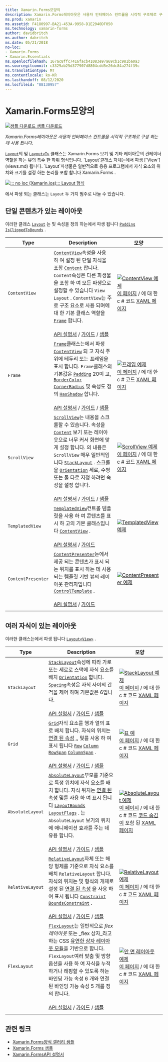 ```yaml
---
title: Xamarin.Forms모양의
description: Xamarin.Forms레이아웃은 사용자 인터페이스 컨트롤을 시각적 구조체로 구성 하는 데 사용 됩니다. 이 문서에서는에 포함 된 레이아웃을 나열 합니다 Xamarin.Forms .
ms.prod: xamarin
ms.assetid: F4180997-BA21-453A-9958-D1E2940DF050
ms.technology: xamarin-forms
author: davidbritch
ms.author: dabritch
ms.date: 05/21/2018
no-loc:
- Xamarin.Forms
- Xamarin.Essentials
ms.openlocfilehash: 167ac8ffc7416facb41083e97a69cb1c981ba0a3
ms.sourcegitcommit: c3329ab25d377907d8804cdd5e26dc84a274f39c
ms.translationtype: MT
ms.contentlocale: ko-KR
ms.lasthandoff: 08/12/2020
ms.locfileid: "88130957"
---
```

# <a name="no-locxamarinforms-layouts"></a>Xamarin.Forms모양의

[![샘플 다운로드](~/media/shared/download.png) 샘플 다운로드](https://docs.microsoft.com/samples/xamarin/xamarin-forms-samples/formsgallery)

_Xamarin.Forms레이아웃은 사용자 인터페이스 컨트롤을 시각적 구조체로 구성 하는 데 사용 됩니다._

[`Layout`](xref:Xamarin.Forms.Layout)의 및 [`Layout<T>`](xref:Xamarin.Forms.Layout`1) 클래스는 Xamarin.Forms 보기 및 기타 레이아웃의 컨테이너 역할을 하는 뷰의 특수 한 하위 형식입니다. `Layout`클래스 자체는에서 파생 [`View`](views.md) 됩니다. `Layout`파생물은 일반적으로 응용 프로그램에서 자식 요소의 위치와 크기를 설정 하는 논리를 포함 합니다 Xamarin.Forms .

[![::: no loc (Xamarin.ios)::: Layout 형식](layouts-images/layouts-sml.png "::: no loc (Xamarin.ios)::: Layout 형식")](layouts-images/layouts.png#lightbox "::: no loc (Xamarin.ios)::: Layout 형식")

에서 파생 되는 클래스는 `Layout` 두 가지 범주로 나눌 수 있습니다.

## <a name="layouts-with-single-content"></a>단일 콘텐츠가 있는 레이아웃

이러한 클래스 [`Layout`](xref:Xamarin.Forms.Layout) 는 및 속성을 정의 하는에서 파생 됩니다 [`Padding`](xref:Xamarin.Forms.Layout.Padding) [`IsClippedToBounds`](xref:Xamarin.Forms.Layout.IsClippedToBounds) .

| Type | Description | 모양 |
| --- | --- | --- |
| `ContentView` | [`ContentView`](xref:Xamarin.Forms.ContentView)속성을 사용 하 여 설정 된 단일 자식을 포함 [`Content`](xref:Xamarin.Forms.ContentView.Content) 합니다. `Content`속성은 다른 파생물을 포함 하 여 모든 파생으로 설정할 수 있습니다 `View` `Layout` . `ContentView`는 주로 구조 요소로 사용 되며에 대 한 기본 클래스 역할을 [`Frame`](xref:Xamarin.Forms.Frame) 합니다.<br /><br />[API 설명서](xref:Xamarin.Forms.ContentView)  /  [가이드](~/xamarin-forms/user-interface/layouts/contentview.md)  /  [샘플](https://docs.microsoft.com/samples/xamarin/xamarin-forms-samples/userinterface-contentviewdemos/) | [![ContentView 예제](layouts-images/ContentView.png "ContentView 예제")](layouts-images/ContentView-Large.png#lightbox "ContentView 예제")<br />[이 페이지](https://github.com/xamarin/xamarin-forms-samples/blob/master/FormsGallery/FormsGallery/FormsGallery/CodeExamples/ContentViewDemoPage.cs)  /  에 대 한 c # 코드 [XAML 페이지](https://github.com/xamarin/xamarin-forms-samples/blob/master/FormsGallery/FormsGallery/FormsGallery/XamlExamples/ContentViewDemoPage.xaml) |
| `Frame` | [`Frame`](xref:Xamarin.Forms.Frame)클래스는에서 파생 [`ContentView`](xref:Xamarin.Forms.ContentView) 되 고 자식 주위에 테두리 또는 프레임을 표시 합니다. `Frame`클래스의 기본값은 [`Padding`](xref:Xamarin.Forms.Layout.Padding) 20이 고, [`BorderColor`](xref:Xamarin.Forms.Frame.BorderColor) [`CornerRadius`](xref:Xamarin.Forms.Frame.CornerRadius) 및 속성도 정의 [`HasShadow`](xref:Xamarin.Forms.Frame.HasShadow) 합니다.<br /><br />[API 설명서](xref:Xamarin.Forms.Frame)  /  [가이드](~/xamarin-forms/user-interface/layouts/frame.md)  /  [샘플](https://docs.microsoft.com/samples/xamarin/xamarin-forms-samples/userinterface-frame/) | [![프레임 예제](layouts-images/Frame.png "프레임 예제")](layouts-images/Frame-Large.png#lightbox "프레임 예제")<br />[이 페이지](https://github.com/xamarin/xamarin-forms-samples/blob/master/FormsGallery/FormsGallery/FormsGallery/CodeExamples/FrameDemoPage.cs)  /  에 대 한 c # 코드 [XAML 페이지](https://github.com/xamarin/xamarin-forms-samples/blob/master/FormsGallery/FormsGallery/FormsGallery/XamlExamples/FrameDemoPage.xaml) |
| `ScrollView` | [`ScrollView`](xref:Xamarin.Forms.ScrollView)는 내용을 스크롤할 수 있습니다. 속성을 [`Content`](xref:Xamarin.Forms.ScrollView.Content) 보기 또는 레이아웃으로 너무 커서 화면에 맞게 설정 합니다. 의 내용은 `ScrollView` 매우 일반적입니다 [`StackLayout`](xref:Xamarin.Forms.StackLayout) . 스크롤을 [`Orientation`](xref:Xamarin.Forms.ScrollView.Orientation) 세로, 수평 또는 둘 다로 지정 하려면 속성을 설정 합니다.<br /><br />[API 설명서](xref:Xamarin.Forms.ScrollView)  /  [가이드](~/xamarin-forms/user-interface/layouts/scrollview.md)  /  [샘플](https://docs.microsoft.com/samples/xamarin/xamarin-forms-samples/userinterface-layout) | [![ScrollView 예제](layouts-images/ScrollView.png "ScrollView 예제")](layouts-images/ScrollView-Large.png#lightbox "ScrollView 예제")<br />[이 페이지](https://github.com/xamarin/xamarin-forms-samples/blob/master/FormsGallery/FormsGallery/FormsGallery/CodeExamples/ScrollViewDemoPage.cs)  /  에 대 한 c # 코드 [XAML 페이지](https://github.com/xamarin/xamarin-forms-samples/blob/master/FormsGallery/FormsGallery/FormsGallery/XamlExamples/ScrollViewDemoPage.xaml) |
| `TemplatedView` | [`TemplatedView`](xref:Xamarin.Forms.TemplatedView)컨트롤 템플릿을 사용 하 여 콘텐츠를 표시 하 고의 기본 클래스입니다 [`ContentView`](xref:Xamarin.Forms.ContentView) .<br /><br />[API 설명서](xref:Xamarin.Forms.TemplatedView)  /  [가이드](~/xamarin-forms/app-fundamentals/templates/control-template.md) | [![TemplatedView 예제](layouts-images/TemplatedView.png "TemplatedView 예제")](layouts-images/TemplatedView.png#lightbox "TemplatedView 예제") |
| `ContentPresenter` | [`ContentPresenter`](xref:Xamarin.Forms.ContentPresenter)는에서 제공 되는 콘텐츠가 표시 되는 위치를 표시 하는 데 사용 되는 템플릿 기반 뷰의 레이아웃 관리자입니다 [`ControlTemplate`](xref:Xamarin.Forms.ControlTemplate) .<br /><br />[API 설명서](xref:Xamarin.Forms.ContentPresenter)  /  [가이드](~/xamarin-forms/app-fundamentals/templates/control-template.md) | [![ContentPresenter 예제](layouts-images/ContentPresenter.png "ContentPresenter 예제")](layouts-images/ContentPresenter.png#lightbox "ContentPresenter 예제") |
|     |     |     |

## <a name="layouts-with-multiple-children"></a>여러 자식이 있는 레이아웃

이러한 클래스는에서 파생 됩니다 [`Layout<View>`](xref:Xamarin.Forms.Layout`1) .

| Type | Description | 모양 |
| --- | --- | --- |
| `StackLayout` | [`StackLayout`](xref:Xamarin.Forms.StackLayout)속성에 따라 가로 또는 세로로 스택에 자식 요소를 배치 [`Orientation`](xref:Xamarin.Forms.StackLayout.Orientation) 합니다. [`Spacing`](xref:Xamarin.Forms.StackLayout.Spacing)속성은 자식 사이의 간격을 제어 하며 기본값은 6입니다.<br /><br />[API 설명서](xref:Xamarin.Forms.StackLayout)  /  [가이드](~/xamarin-forms/user-interface/layouts/stacklayout.md)  /  [샘플](https://docs.microsoft.com/samples/xamarin/xamarin-forms-samples/userinterface-layout)| [![StackLayout 예제](layouts-images/StackLayout.png "StackLayout 예제")](layouts-images/StackLayout-Large.png#lightbox "StackLayout 예제")<br />[이 페이지](https://github.com/xamarin/xamarin-forms-samples/blob/master/FormsGallery/FormsGallery/FormsGallery/CodeExamples/StackLayoutDemoPage.cs)  /  에 대 한 c # 코드 [XAML 페이지](https://github.com/xamarin/xamarin-forms-samples/blob/master/FormsGallery/FormsGallery/FormsGallery/XamlExamples/StackLayoutDemoPage.xaml) |
| `Grid` | [`Grid`](xref:Xamarin.Forms.Grid)자식 요소를 행과 열의 표로 배치 합니다. 자식의 위치는 [연결 된 속성](~/xamarin-forms/xaml/attached-properties.md) ,, 및를 사용 하 여 표시 됩니다 [`Row`](xref:Xamarin.Forms.Grid.RowProperty) [`Column`](xref:Xamarin.Forms.Grid.ColumnProperty) [`RowSpan`](xref:Xamarin.Forms.Grid.RowSpanProperty) [`ColumnSpan`](xref:Xamarin.Forms.Grid.ColumnSpanProperty) .<br /><br />[API 설명서](xref:Xamarin.Forms.Grid)  /  [가이드](~/xamarin-forms/user-interface/layouts/grid.md)  /  [샘플](https://docs.microsoft.com/samples/xamarin/xamarin-forms-samples/userinterface-layout) | [![표 예](layouts-images/Grid.png "표 예")](layouts-images/Grid-Large.png#lightbox "표 예")<br />[이 페이지](https://github.com/xamarin/xamarin-forms-samples/blob/master/FormsGallery/FormsGallery/FormsGallery/CodeExamples/GridDemoPage.cs)  /  에 대 한 c # 코드 [XAML 페이지](https://github.com/xamarin/xamarin-forms-samples/blob/master/FormsGallery/FormsGallery/FormsGallery/XamlExamples/GridDemoPage.xaml) |
| `AbsoluteLayout` | [`AbsoluteLayout`](xref:Xamarin.Forms.AbsoluteLayout)부모를 기준으로 특정 위치에 자식 요소를 배치 합니다. 자식 위치는 [연결 된 속성](~/xamarin-forms/xaml/attached-properties.md) 및를 사용 하 여 표시 됩니다 [`LayoutBounds`](xref:Xamarin.Forms.AbsoluteLayout.LayoutBoundsProperty) [`LayoutFlags`](xref:Xamarin.Forms.AbsoluteLayout.LayoutFlagsProperty) . 는 `AbsoluteLayout` 보기의 위치에 애니메이션 효과를 주는 데 유용 합니다.<br /><br />[API 설명서](xref:Xamarin.Forms.AbsoluteLayout)  /  [가이드](~/xamarin-forms/user-interface/layouts/absolutelayout.md)  /  [샘플](https://docs.microsoft.com/samples/xamarin/xamarin-forms-samples/userinterface-layout) | [![AbsoluteLayout 예제](layouts-images/AbsoluteLayout.png "AbsoluteLayout 예제")](layouts-images/AbsoluteLayout-Large.png#lightbox "AbsoluteLayout 예제")<br />[이 페이지](https://github.com/xamarin/xamarin-forms-samples/blob/master/FormsGallery/FormsGallery/FormsGallery/CodeExamples/AbsoluteLayoutDemoPage.cs)  /  에 대 한 c # 코드 [코드 숨김이](https://github.com/xamarin/xamarin-forms-samples/blob/master/FormsGallery/FormsGallery/FormsGallery/XamlExamples/AbsoluteLayoutDemoPage.xaml.cs) 포함 된 [XAML 페이지](https://github.com/xamarin/xamarin-forms-samples/blob/master/FormsGallery/FormsGallery/FormsGallery/XamlExamples/AbsoluteLayoutDemoPage.xaml) |
| `RelativeLayout` | [`RelativeLayout`](xref:Xamarin.Forms.RelativeLayout)자체 또는 해당 형제를 기준으로 자식 요소를 배치 `RelativeLayout` 합니다. 자식의 위치는 및 형식의 개체로 설정 된 [연결 된 속성](~/xamarin-forms/xaml/attached-properties.md) 을 사용 하 여 표시 됩니다 [`Constraint`](xref:Xamarin.Forms.Constraint) [`BoundsConstraint`](xref:Xamarin.Forms.Constraint) .<br /><br />[API 설명서](xref:Xamarin.Forms.RelativeLayout)  /  [가이드](~/xamarin-forms/user-interface/layouts/relative-layout.md)  /  [샘플](https://docs.microsoft.com/samples/xamarin/xamarin-forms-samples/userinterface-layout) | [![RelativeLayout 예제](layouts-images/RelativeLayout.png "RelativeLayout 예제")](layouts-images/RelativeLayout-Large.png#lightbox "RelativeLayout 예제")<br />[이 페이지](https://github.com/xamarin/xamarin-forms-samples/blob/master/FormsGallery/FormsGallery/FormsGallery/CodeExamples/RelativeLayoutDemoPage.cs)  /  에 대 한 c # 코드 [XAML 페이지](https://github.com/xamarin/xamarin-forms-samples/blob/master/FormsGallery/FormsGallery/FormsGallery/XamlExamples/RelativeLayoutDemoPage.xaml) |
| `FlexLayout` | [`FlexLayout`](xref:Xamarin.Forms.FlexLayout)는 일반적으로 _flex 레이아웃_ 또는 _flex 상자_라고 하는 CSS [유연한 상자 레이아웃 모듈](https://www.w3.org/TR/css-flexbox-1/)을 기반으로 합니다. `FlexLayout`여러 맞춤 및 방향 옵션을 사용 하 여 자식을 누적 하거나 래핑할 수 있도록 하는 바인딩 가능 속성 6 개와 연결 된 바인딩 가능 속성 5 개를 정의 합니다.<br /><br />[API 설명서](xref:Xamarin.Forms.FlexLayout)  /  [가이드](~/xamarin-forms/user-interface/layouts/flex-layout.md)  /  [샘플](https://docs.microsoft.com/samples/xamarin/xamarin-forms-samples/userinterface-flexlayoutdemos) | [![안 면 레이아웃 예제](layouts-images/FlexLayout.png "안 면 레이아웃 예제")](layouts-images/FlexLayout-Large.png#lightbox "안 면 레이아웃 예제")<br />[이 페이지](https://github.com/xamarin/xamarin-forms-samples/blob/master/FormsGallery/FormsGallery/FormsGallery/CodeExamples/FlexLayoutDemoPage.cs)  /  에 대 한 c # 코드 [XAML 페이지](https://github.com/xamarin/xamarin-forms-samples/blob/master/FormsGallery/FormsGallery/FormsGallery/XamlExamples/FlexLayoutDemoPage.xaml) |
|     |     |     |

## <a name="related-links"></a>관련 링크

- [Xamarin.Forms양식 갤러리 샘플](https://docs.microsoft.com/samples/xamarin/xamarin-forms-samples/formsgallery)
- [Xamarin.Forms 샘플](https://docs.microsoft.com/samples/browse/?products=xamarin&term=Xamarin.Forms)
- [Xamarin.FormsAPI 설명서](https://docs.microsoft.com/dotnet/api/xamarin.forms?view=xamarin-forms)
